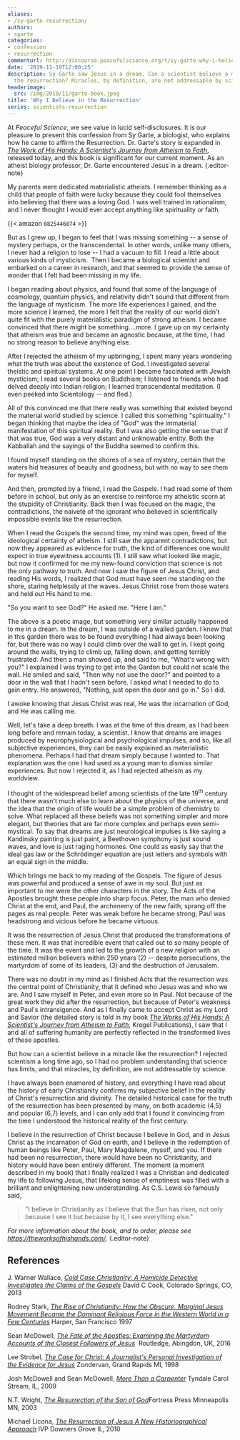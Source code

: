 ```yaml
---
aliases:
- /sy-garte-resurrection/
authors:
- sgarte
categories:
- confession
- resurrection
commenturl: http://discourse.peacefulscience.org/t/sy-garte-why-i-believe-in-the-resurrection/8547
date: '2019-11-19T12:00:25'
description: Sy Garte saw Jesus in a dream. Can a scientist believe a miracle like
  the resurrection? Miracles, by definition, are not addressable by science.
headerimage:
  src: /img/2019/11/garte-book.jpeg
title: 'Why I Believe in the Resurrection'
series: scientists-resurrection
---
```


At *Peaceful Science*, we see value in lucid self-disclosures. It is our pleasure to present this confession from Sy Garte, a biologist, who explains how he came to affirm the Resurrection. Dr. Garte's story is expanded in *[The Work of His Hands: A Scientist's Journey from Atheism to Faith](https://www.amazon.com/Works-His-Hands-Scientists-Journey/dp/0825446074)*, released today, and this book is significant for our current moment. As an atheist biology professor, Dr. Garte encountered Jesus in a dream.
{.editor-note}

My parents were dedicated materialistic atheists. I remember thinking as a child that people of faith were lucky because they could fool themselves into believing that there was a loving God. I was well trained in rationalism, and I never thought I would ever accept anything like spirituality or faith.

{{< amazon `0825446074` >}}

But as I grew up, I began to feel that I was missing something -- a sense of mystery perhaps, or the transcendental. In other words, unlike many others, I never had a religion to lose -- I had a vacuum to fill. I read a little about various kinds of mysticism.  Then I became a biological scientist and embarked on a career in research, and that seemed to provide the sense of wonder that I felt had been missing in my life.

I began reading about physics, and found that some of the language of cosmology, quantum physics, and relativity didn't sound that different from the language of mysticism. The more life experiences I gained, and the more science I learned, the more I felt that the reality of our world didn't quite fit with the purely materialistic paradigm of strong atheism. I became convinced that there might be something....more. I gave up on my certainty that atheism was true and became an agnostic because, at the time, I had no strong reason to believe anything else.

After I rejected the atheism of my upbringing, I spent many years wondering what the truth was about the existence of God. I investigated several theistic and spiritual systems. At one point I became fascinated with Jewish mysticism; I read several books on Buddhism; I listened to friends who had delved deeply into Indian religion; I learned transcendental meditation. (I even peeked into Scientology -- and fled.)

All of this convinced me that there really was something that existed beyond the material world studied by science. I called this something "spirituality." I began thinking that maybe the idea of "God" was the immaterial manifestation of this spiritual reality. But I was also getting the sense that if that was true, God was a very distant and unknowable entity. Both the Kabballah and the sayings of the Buddha seemed to confirm this.

I found myself standing on the shores of a sea of mystery, certain that the waters hid treasures of beauty and goodness, but with no way to see them for myself.

And then, prompted by a friend, I read the Gospels. I had read some of them before in school, but only as an exercise to reinforce my atheistic scorn at the stupidity of Christianity. Back then I was focused on the magic, the contradictions, the naiveté of the ignorant who believed in scientifically impossible events like the resurrection.

When I read the Gospels the second time, my mind was open, freed of the ideological certainty of atheism. I still saw the apparent contradictions, but now they appeared as evidence for truth, the kind of differences one would expect in true eyewitness accounts (1). I still saw what looked like magic, but now it confirmed for me my new-found conviction that science is not the only pathway to truth. And now I saw the figure of Jesus Christ, and reading His words, I realized that God must have seen me standing on the shore, staring helplessly at the waves. Jesus Christ rose from those waters and held out His hand to me.

"So you want to see God?" He asked me. "Here I am."

The above is a poetic image, but something very similar actually happened to me in a dream. In the dream, I was outside of a walled garden. I knew that in this garden there was to be found everything I had always been looking for, but there was no way I could climb over the wall to get in. I kept going around the walls, trying to climb up, falling down, and getting terribly frustrated. And then a man showed up, and said to me, "What's wrong with you?" I explained I was trying to get into the Garden but could not scale the wall. He smiled and said, "Then why not use the door?" and pointed to a door in the wall that I hadn't seen before. I asked what I needed to do to gain entry. He answered, "Nothing, just open the door and go in." So I did.

I awoke knowing that Jesus Christ was real, He was the incarnation of God, and He was calling me.

Well, let's take a deep breath. I was at the time of this dream, as I had been long before and remain today, a scientist. I know that dreams are images produced by neurophysiological and psychological impulses, and so, like all subjective experiences, they can be easily explained as materialistic phenomena. Perhaps I had that dream simply because I wanted to. That explanation was the one I had used as a young man to dismiss similar experiences. But now I rejected it, as I had rejected atheism as my worldview.

I thought of the widespread belief among scientists of the late 19<sup>th</sup> century that there wasn't much else to learn about the physics of the universe, and the idea that the origin of life would be a simple problem of chemistry to solve. What replaced all these beliefs was not something simpler and more elegant, but theories that are far more complex and perhaps even semi-mystical. To say that dreams are just neurological impulses is like saying a Kandinsky painting is just paint, a Beethoven symphony is just sound waves, and love is just raging hormones. One could as easily say that the ideal gas law or the Schrödinger equation are just letters and symbols with an equal sign in the middle.

Which brings me back to my reading of the Gospels. The figure of Jesus was powerful and produced a sense of awe in my soul. But just as important to me were the other characters in the story. The Acts of the Apostles brought these people into sharp focus. Peter, the man who denied Christ at the end, and Paul, the archenemy of the new faith, sprang off the pages as real people. Peter was weak before he became strong; Paul was headstrong and vicious before he became virtuous.

It was the resurrection of Jesus Christ that produced the transformations of these men. It was that incredible event that called out to so many people of the time. It was the event and led to the growth of a new religion with an estimated million believers within 250 years (2) -- despite persecutions, the martyrdom of some of its leaders, (3) and the destruction of Jerusalem.

There was no doubt in my mind as I finished Acts that the resurrection was the central point of Christianity, that it defined who Jesus was and who we are. And I saw myself in Peter, and even more so in Paul. Not because of the great work they did after the resurrection, but because of Peter's weakness and Paul's intransigence. And as I finally came to accept Christ as my Lord and Savior (the detailed story is told in my book *[The Works of His Hands: A Scientist's Journey from Atheism to Faith](https://www.amazon.com/Works-His-Hands-Scientists-Journey/dp/0825446074)*, Kregel Publications), I saw that I and all of suffering humanity are perfectly reflected in the transformed lives of these apostles.

But how can a scientist believe in a miracle like the resurrection? I rejected scientism a long time ago, so I had no problem understanding that science has limits, and that miracles, by definition, are not addressable by science.

I have always been enamored of history, and everything I have read about the history of early Christianity confirms my subjective belief in the reality of Christ's resurrection and divinity. The detailed historical case for the truth of the resurrection has been presented by many, on both academic (4,5) and popular (6,7) levels, and I can only add that I found it convincing from the time I understood the historical reality of the first century.

I believe in the resurrection of Christ because I believe in God, and in Jesus Christ as the incarnation of God on earth, and I believe in the redemption of human beings like Peter, Paul, Mary Magdalene, myself, and you. If there had been no resurrection, there would have been no Christianity, and history would have been entirely different. The moment (a moment described in my book) that I finally realized I was a Christian and dedicated my life to following Jesus, that lifelong sense of emptiness was filled with a brilliant and enlightening new understanding. As C.S. Lewis so famously said,

> "I believe in Christianity as I believe that the Sun has risen, not only because I see it but because by it, I see everything else."

*For more information about the book, and to order, please see      <https://theworksofhishands.com/>*.
{.editor-note}



<div class="references">

## References

J. Warner Wallace, *[Cold Case Christianity: A Homicide Detective Investigates the Claims of the Gospels](https://www.amazon.com/Cold-Case-Christianity-Homicide-Detective-Investigates/dp/1434704696)* David C Cook, Colorado Springs, CO, 2013

 Rodney Stark, *[The Rise of Christianity: How the Obscure, Marginal Jesus Movement Became the Dominant Religious Force in the Western World in a Few Centuries](https://www.amazon.com/Rise-Christianity-Marginal-Religious-Centuries/dp/0060677015)* Harper, San Francisco 1997

Sean McDowell, *[The Fate of the Apostles: Examining the Martyrdom Accounts of the Closest Followers of Jesus](https://www.amazon.com/Fate-Apostles-Sean-McDowell/dp/1138549134)*  Routledge, Abingdon, UK, 2016

Lee Strobel, *[The Case for Christ: A Journalist's Personal Investigation of the Evidence for Jesus](https://www.amazon.com/dp/B01863JLK2)* Zondervan, Grand Rapids MI, 1998

Josh McDowell and Sean McDowell, *[More Than a Carpenter](https://www.amazon.com/More-Than-Carpenter-Josh-McDowell/dp/1414326270)* Tyndale Carol Stream, IL, 2009

N.T. Wright, [*The Resurrection of the Son of God*](https://www.amazon.com/Resurrection-Christian-Origins-Question-Vol/dp/0800626796)Fortress Press Minneapolis MN, 2003

Michael Licona, *[The Resurrection of Jesus A New Historiographical Approach](https://www.amazon.com/Resurrection-Jesus-New-Historiographical-Approach/dp/0830827196)* IVP Downers Grove IL, 2010

</div>